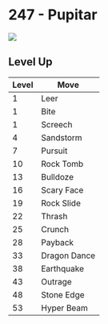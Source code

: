 # 247 - Pupitar
![][247]

## Level Up

Level | Move
---   | ---
  1   | Leer
  1   | Bite
  1   | Screech
  4   | Sandstorm
  7   | Pursuit
 10   | Rock Tomb
 13   | Bulldoze
 16   | Scary Face
 19   | Rock Slide
 22   | Thrash
 25   | Crunch
 28   | Payback
 33   | Dragon Dance
 38   | Earthquake
 43   | Outrage
 48   | Stone Edge
 53   | Hyper Beam



[247]: /img/pokemon/247.png
